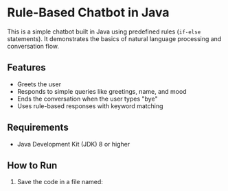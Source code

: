 # Rule-Based Chatbot in Java

This is a simple chatbot built in Java using predefined rules (`if-else` statements). It demonstrates the basics of natural language processing and conversation flow.

## Features
- Greets the user
- Responds to simple queries like greetings, name, and mood
- Ends the conversation when the user types "bye"
- Uses rule-based responses with keyword matching

## Requirements
- Java Development Kit (JDK) 8 or higher

## How to Run
1. Save the code in a file named:


